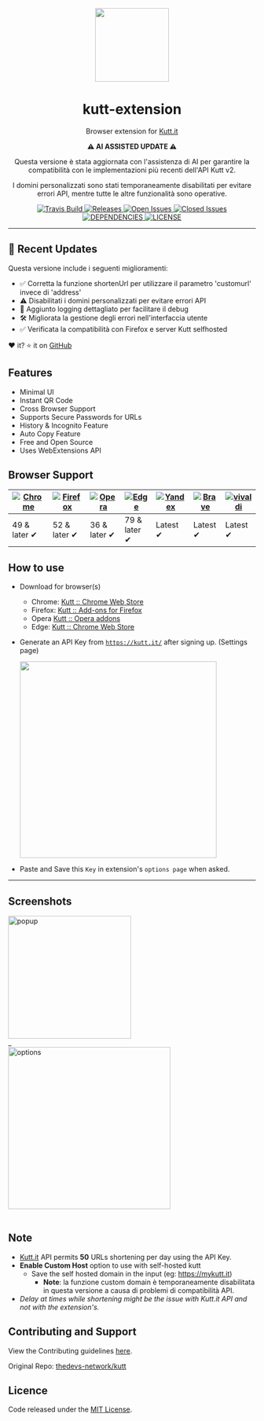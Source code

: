 <div align="center"><img width="150" src="source/assets/logo.png" /></div>
<h1 align="center">kutt-extension</h1>
<p align="center">Browser extension for <a href="https://kutt.it">Kutt.it</a></p>

<div align="center">
  <strong>⚠️ AI ASSISTED UPDATE ⚠️</strong>
  <p>Questa versione è stata aggiornata con l'assistenza di AI per garantire la compatibilità con le implementazioni più recenti dell'API Kutt v2.</p>
  <p>I domini personalizzati sono stati temporaneamente disabilitati per evitare errori API, mentre tutte le altre funzionalità sono operative.</p>
</div>

<div align="center">
  <a href="https://travis-ci.com/thedevs-network/kutt-extension">
    <img src="https://travis-ci.com/thedevs-network/kutt-extension.svg?branch=master" alt="Travis Build" />
  </a>
  <a href="https://github.com/thedevs-network/kutt-extension/releases/latest">
    <img src="https://img.shields.io/github/release/thedevs-network/kutt-extension.svg?colorB=blue" alt="Releases" />
  </a>
  <a href="https://github.com/thedevs-network/kutt-extension/issues?q=is%3Aopen+is%3Aissue">
    <img src="https://img.shields.io/github/issues-raw/thedevs-network/kutt-extension.svg?colorB=lightgrey" alt="Open Issues" />
  </a>
  <a href="https://github.com/thedevs-network/kutt-extension/issues?q=is%3Aissue+is%3Aclosed">
    <img src="https://img.shields.io/github/issues-closed-raw/thedevs-network/kutt-extension.svg?colorB=red" alt="Closed Issues" />
  </a>
  <a href="https://david-dm.org/thedevs-network/kutt-extension">
    <img src="https://img.shields.io/david/thedevs-network/kutt-extension.svg?colorB=orange" alt="DEPENDENCIES" />
  </a>
  <a href="https://github.com/thedevs-network/kutt-extension/blob/master/license">
    <img src="https://img.shields.io/github/license/thedevs-network/kutt-extension.svg" alt="LICENSE" />
  </a>
</div>
<hr />

## 🚀 Recent Updates

Questa versione include i seguenti miglioramenti:
- ✅ Corretta la funzione shortenUrl per utilizzare il parametro 'customurl' invece di 'address'
- ⚠️ Disabilitati i domini personalizzati per evitare errori API
- 📝 Aggiunto logging dettagliato per facilitare il debug
- 🛠️ Migliorata la gestione degli errori nell'interfaccia utente
- ✅ Verificata la compatibilità con Firefox e server Kutt selfhosted

❤️ it? ⭐️ it on [GitHub](https://github.com/thedevs-network/kutt-extension/stargazers)

## Features

- Minimal UI
- Instant QR Code
- Cross Browser Support
- Supports Secure Passwords for URLs
- History & Incognito Feature
- Auto Copy Feature
- Free and Open Source
- Uses WebExtensions API

## Browser Support

| [![Chrome](https://raw.github.com/alrra/browser-logos/master/src/chrome/chrome_48x48.png)](https://chrome.google.com/webstore/detail/kutt/pklakpjfiegjacoppcodencchehlfnpd) | [![Firefox](https://raw.github.com/alrra/browser-logos/master/src/firefox/firefox_48x48.png)](https://addons.mozilla.org/firefox/addon/kutt/) | [![Opera](https://raw.github.com/alrra/browser-logos/master/src/opera/opera_48x48.png)](CONTRIBUTING.md#for-opera-users) | [![Edge](https://raw.github.com/alrra/browser-logos/master/src/edge/edge_48x48.png)](https://chrome.google.com/webstore/detail/kutt/pklakpjfiegjacoppcodencchehlfnpd) | [![Yandex](https://raw.github.com/alrra/browser-logos/master/src/yandex/yandex_48x48.png)](https://chrome.google.com/webstore/detail/kutt/pklakpjfiegjacoppcodencchehlfnpd) | [![Brave](https://raw.github.com/alrra/browser-logos/master/src/brave/brave_48x48.png)](https://chrome.google.com/webstore/detail/kutt/pklakpjfiegjacoppcodencchehlfnpd) | [![vivaldi](https://raw.github.com/alrra/browser-logos/master/src/vivaldi/vivaldi_48x48.png)](https://chrome.google.com/webstore/detail/kutt/pklakpjfiegjacoppcodencchehlfnpd) |
--------------------------------------------------------------------------------------------------------------------------------------------------------------------------- | --------------------------------------------------------------------------------------------------------------------------------------------- | ------------------------------------------------------------------------------------------------------------------------ | --------------------------------------------------------------------------------------------------------------------------------------------------------------------------- | ------------------------------------------------------------------------------------------------------------------------------------------------------------------------ | ------------------------------------------------------------------------------------------------------------------------------------------------------------------------------ |------------------------------------------------------------------------------------------------------------------------------------------------------------------------------ |
| 49 & later ✔ | 52 & later ✔ | 36 & later ✔ | 79 & later ✔ | Latest ✔ | Latest ✔ | Latest ✔

## How to use

- Download for browser(s)

  - Chrome: [Kutt :: Chrome Web Store](https://chrome.google.com/webstore/detail/kutt/pklakpjfiegjacoppcodencchehlfnpd)
  - Firefox: [Kutt :: Add-ons for Firefox](https://addons.mozilla.org/firefox/addon/kutt/)
  - Opera [Kutt :: Opera addons](CONTRIBUTING.md#for-opera-users)
  - Edge: [Kutt :: Chrome Web Store](https://chrome.google.com/webstore/detail/kutt/pklakpjfiegjacoppcodencchehlfnpd)

- Generate an API Key from <a href="https://kutt.it">`https://kutt.it/`</a> after signing up. (Settings page)

  <img width="400" src="https://i.imgur.com/qQwqeH5.png" />

- Paste and Save this `Key` in extension's `options page` when asked.

 <hr />

## Screenshots

<div>
  <img width="250" src="./.github/assets/popup-v4-1.png" alt="popup" />
  <div>_</div>
  <img width="330" src="./.github/assets/options-v4-1.png" alt="options" />
</div>

<br />

## Note

- <a href="https://kutt.it">Kutt.it</a> API permits **50** URLs shortening per day using the API Key.
- **Enable Custom Host** option to use with self-hosted kutt
  - Save the self hosted domain in the input (eg: <https://mykutt.it>)
    - **Note**: la funzione custom domain è temporaneamente disabilitata in questa versione a causa di problemi di compatibilità API.
- _Delay at times while shortening might be the issue with Kutt.it API and not with the extension's._

## Contributing and Support

View the Contributing guidelines [here](CONTRIBUTING.md).

Original Repo: [thedevs-network/kutt](https://github.com/thedevs-network/kutt)

## Licence

Code released under the [MIT License](license).
